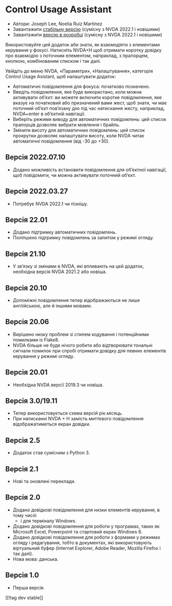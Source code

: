 # Control Usage Assistant #
* Автори: Joseph Lee, Noelia Ruiz Martínez
* Завантажити [стабільну версію][1] (сумісну з NVDA 2022.1 і новішими)
* Завантажити [версію в розробці][2] (сумісну з NVDA 2022.1 і новішими)

Використовуйте цей додаток аби знати, як взаємодіяти з елементами керування
у фокусі. Натисніть NVDA+H щоб отримати коротку довідку про взаємодію з
поточним елементом, наприклад, з прапорцем, кнопкою, комбінованим списком і
так далі.

Увійдіть до меню NVDA, «Параметри», «Налаштування», категорія Control Usage
Asistant, щоб налаштувати додаток:

* Автоматичні повідомлення для фокуса: початково позначено.
* Введіть повідомлення, яке буде використано, коли можна активувати об’єкт:
  ви можете включити коротке повідомлення, яке вказує на початковий або
  призначений вами жест, щоб знати, чи має поточний об’єкт пов’язану дію під
  час натискання жесту, наприклад, NVDA+enter в об’єктній навігації.
* Виберіть режими виводу для автоматичних повідомлень: цей список прапорців
  дозволяє вибрати мовлення і брайль.
* Змінити висоту для автоматичних повідомлень: цей список прокрутки дозволяє
  налаштувати висоту, коли NVDA читає автоматичні повідомлення (від -30 до
  +30).

## Версія 2022.07.10

* Додано можливість встановити повідомлення для об’єктної навігації, щоб
  повідомити, чи можна активувати поточний об’єкт.

## Версія 2022.03.27

* Потребує NVDA 2022.1 чи пізнішу.

## Версія 22.01

* Додано підтримку автоматичних повідомлень.
* Поліпшено підтримку повідомлень за запитом у режимі огляду.

## Версія 21.10

* У зв’язку зі змінами в NVDA, які впливають на цей додаток, необхідна
  версія NVDA 2021.2 або новіша.

## Версія 20.10

* Допоміжні повідомлення тепер відображаються не лише англійською, але й
  іншими мовами.

## Версія 20.06

* Вирішено низку проблем зі стилем кодування і потенційними помилками із
  Flake8.
* NVDA більше не буде нічого робити або відтворювати тональні сигнали
  помилок при спробі отримати довідку для певних елементів керування у
  режимі огляду.

## Версія 20.01

* Необхідна NVDA версії 2019.3 чи новіша.

## Версія 3.0/19.11

* Тепер використовується схема версій рік.місяць.
* При натисканні NVDA + H замість миттєвого повідомлення відображатиметься
  екран довідки.

## Версія 2.5

* Додаток став сумісним з Python 3.

## Версія 2.1

* Нові та оновлені переклади.

## Версія 2.0

* Додано довідкові повідомлення для низки елементів керування, в тому числі
  - і для терміналу Windows.
* Додано довідкові повідомлення для роботи у програмах, таких як Microsoft
  Excel, Powerpoint та стартовий екран Windows 8.
* Додано довідкові повідомлення для роботи з формами у режимах огляду і
  редагування, тобто в документах, які використовують віртуальний буфер
  (Internet Explorer, Adobe Reader, Mozilla Firefox і так далі).
* Нова мова: данська.

## Версія 1.0

* Перша версія.

[[!tag dev stable]]

[1]: https://addons.nvda-project.org/files/get.php?file=cua

[2]: https://addons.nvda-project.org/files/get.php?file=cua-dev

